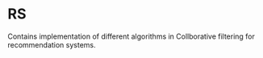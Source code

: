 # RS
Contains implementation of different algorithms in Collborative filtering for recommendation systems.
